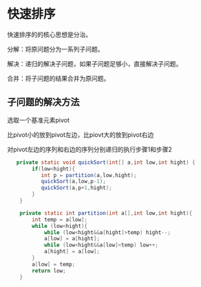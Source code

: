 # 快速排序

快速排序的的核心思想是分治。

分解：将原问题分为一系列子问题。

解决：递归的解决子问题，如果子问题足够小，直接解决子问题。

合并：将子问题的结果合并为原问题。

## 子问题的解决方法

选取一个基准元素pivot

比pivot小的放到pivot左边，比piovt大的放到pivot右边

对pivot左边的序列和右边的序列分别递归的执行步骤1和步骤2

```java
   private static void quickSort(int[] a,int low,int hight) {
        if(low<hight){
           int p = partition(a,low,hight);
           quickSort(a,low,p-1);
           quickSort(a,p+1,hight);
        }
    }

    private static int partition(int a[],int low,int hight){
        int temp = a[low];
        while (low<hight){
            while (low<hight&&a[hight]>temp) hight--;
            a[low] = a[hight];
            while (low<hight&&a[low]<temp) low++;
            a[hight] = a[low];
        }
        a[low] = temp;
        return low;
    }
```

